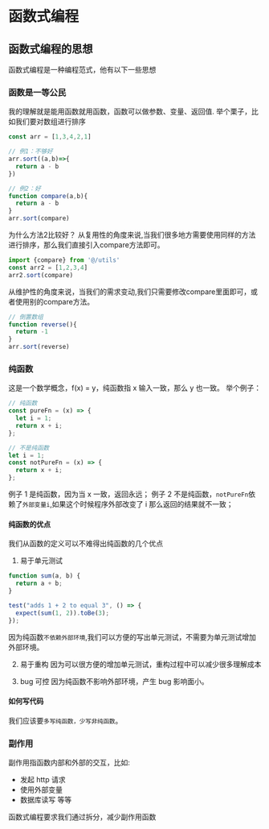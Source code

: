 # 函数式编程

## 函数式编程的思想

函数式编程是一种编程范式，他有以下一些思想

### 函数是一等公民

我的理解就是能用函数就用函数，函数可以做参数、变量、返回值.
举个栗子，比如我们要对数组进行排序

```js
const arr = [1,3,4,2,1]

// 例1：不够好
arr.sort((a,b)=>{
  return a - b
})

// 例2：好
function compare(a,b){
  return a - b
}
arr.sort(compare)
```
为什么方法2比较好？
从复用性的角度来说,当我们很多地方需要使用同样的方法进行排序，那么我们直接引入compare方法即可。
```js
import {compare} from '@/utils'
const arr2 = [1,2,3,4]
arr2.sort(compare)
```
从维护性的角度来说，当我们的需求变动,我们只需要修改compare里面即可，或者使用别的compare方法。
```js
// 倒置数组
function reverse(){
  return -1
}
arr.sort(reverse)
```


### 纯函数

这是一个数学概念，f(x) = y，纯函数指 x 输入一致，那么 y 也一致。
举个例子：

```js
// 纯函数
const pureFn = (x) => {
  let i = 1;
  return x + i;
};

// 不是纯函数
let i = 1;
const notPureFn = (x) => {
  return x + i;
};
```

例子 1 是纯函数，因为当 x 一致，返回永远；
例子 2 不是纯函数，`notPureFn`依赖了`外部变量i`,如果这个时候程序外部改变了 i 那么返回的结果就不一致；

#### 纯函数的优点

我们从函数的定义可以不难得出纯函数的几个优点

1. 易于单元测试

```js
function sum(a, b) {
  return a + b;
}

test("adds 1 + 2 to equal 3", () => {
  expect(sum(1, 2)).toBe(3);
});
```

因为纯函数`不依赖外部环境`,我们可以方便的写出单元测试，不需要为单元测试增加外部环境。

2. 易于重构
   因为可以很方便的增加单元测试，重构过程中可以减少很多理解成本

3. bug 可控
   因为纯函数不影响外部环境，产生 bug 影响面小。

#### 如何写代码

我们应该要`多写纯函数，少写非纯函数`。

### 副作用

副作用指函数内部和外部的交互，比如:

- 发起 http 请求
- 使用外部变量
- 数据库读写
  等等

函数式编程要求我们通过拆分，减少副作用函数
